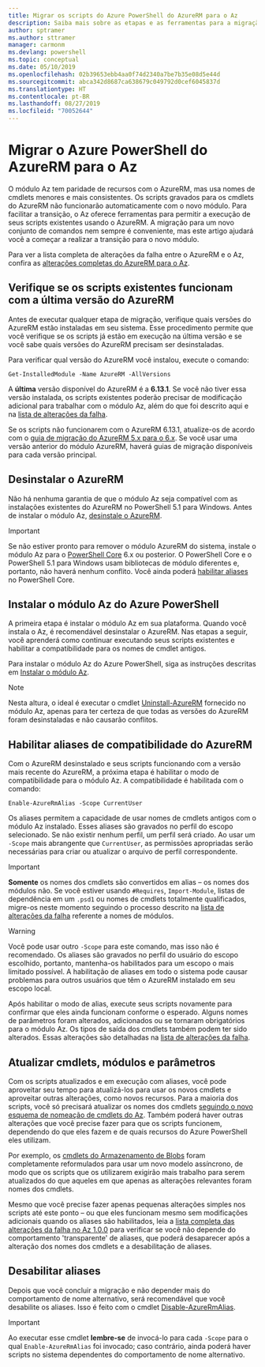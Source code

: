 ```yaml
---
title: Migrar os scripts do Azure PowerShell do AzureRM para o Az
description: Saiba mais sobre as etapas e as ferramentas para a migração de scripts do módulo AzureRM para o novo módulo Az.
author: sptramer
ms.author: sttramer
manager: carmonm
ms.devlang: powershell
ms.topic: conceptual
ms.date: 05/10/2019
ms.openlocfilehash: 02b39653ebb4aa0f74d2340a7be7b35e08d5e44d
ms.sourcegitcommit: abca342d8687ca638679c049792d0cef6045837d
ms.translationtype: HT
ms.contentlocale: pt-BR
ms.lasthandoff: 08/27/2019
ms.locfileid: "70052644"
---
```

# <a name="migrate-azure-powershell-from-azurerm-to-az"></a>Migrar o Azure PowerShell do AzureRM para o Az

O módulo Az tem paridade de recursos com o AzureRM, mas usa nomes de cmdlets menores e mais consistentes.
Os scripts gravados para os cmdlets do AzureRM não funcionarão automaticamente com o novo módulo. Para facilitar a transição, o Az oferece ferramentas para permitir a execução de seus scripts existentes usando o AzureRM. A migração para um novo conjunto de comandos nem sempre é conveniente, mas este artigo ajudará você a começar a realizar a transição para o novo módulo.

Para ver a lista completa de alterações da falha entre o AzureRM e o Az, confira as [alterações completas do AzureRM para o Az](migrate-az-1.0.0.md).

## <a name="ensure-existing-scripts-work-with-the-latest-azurerm-release"></a>Verifique se os scripts existentes funcionam com a última versão do AzureRM

Antes de executar qualquer etapa de migração, verifique quais versões do AzureRM estão instaladas em seu sistema. Esse procedimento permite que você verifique se os scripts já estão em execução na última versão e se você sabe quais versões do AzureRM precisam ser desinstaladas.

Para verificar qual versão do AzureRM você instalou, execute o comando:

```powershell-interactive
Get-InstalledModule -Name AzureRM -AllVersions
```

A __última__ versão disponível do AzureRM é a __6.13.1__. Se você não tiver essa versão instalada, os scripts existentes poderão precisar de modificação adicional para trabalhar com o módulo Az, além do que foi descrito aqui e na [lista de alterações da falha](migrate-az-1.0.0.md).

Se os scripts não funcionarem com o AzureRM 6.13.1, atualize-os de acordo com o [guia de migração do AzureRM 5.x para o 6.x](/powershell/azure/azurerm/migration-guide.6.0.0).
Se você usar uma versão anterior do módulo AzureRM, haverá guias de migração disponíveis para cada versão principal.

## <a name="uninstall-azurerm"></a>Desinstalar o AzureRM

Não há nenhuma garantia de que o módulo Az seja compatível com as instalações existentes do AzureRM no PowerShell 5.1 para Windows. Antes de instalar o módulo Az, [desinstale o AzureRM](/powershell/azure/uninstall-az-ps#uninstall-the-azurerm-module).

> [!IMPORTANT]
>
> Se não estiver pronto para remover o módulo AzureRM do sistema, instale o módulo Az para o [PowerShell Core](/powershell/scripting/install/installing-powershell-core-on-windows) 6.x ou posterior. O PowerShell Core e o PowerShell 5.1 para Windows usam bibliotecas de módulo diferentes e, portanto, não haverá nenhum conflito. Você ainda poderá [habilitar aliases](#enable-azurerm-compatibility-aliases) no PowerShell Core.

## <a name="install-the-azure-powershell-az-module"></a>Instalar o módulo Az do Azure PowerShell

A primeira etapa é instalar o módulo Az em sua plataforma. Quando você instala o Az, é recomendável desinstalar o AzureRM. Nas etapas a seguir, você aprenderá como continuar executando seus scripts existentes e habilitar a compatibilidade para os nomes de cmdlet antigos.

Para instalar o módulo Az do Azure PowerShell, siga as instruções descritas em [Instalar o módulo Az](install-az-ps.md).

> [!NOTE]
> Nesta altura, o ideal é executar o cmdlet [Uninstall-AzureRM](/powershell/module/az.accounts/uninstall-azurerm) fornecido no módulo Az, apenas para ter certeza de que todas as versões do AzureRM foram desinstaladas e não causarão conflitos.

## <a name="enable-azurerm-compatibility-aliases"></a>Habilitar aliases de compatibilidade do AzureRM

Com o AzureRM desinstalado e seus scripts funcionando com a versão mais recente do AzureRM, a próxima etapa é habilitar o modo de compatibilidade para o módulo Az. A compatibilidade é habilitada com o comando:

```powershell-interactive
Enable-AzureRmAlias -Scope CurrentUser
```

Os aliases permitem a capacidade de usar nomes de cmdlets antigos com o módulo Az instalado. Esses aliases são gravados no perfil do escopo selecionado. Se não existir nenhum perfil, um perfil será criado.
Ao usar um `-Scope` mais abrangente que `CurrentUser`, as permissões apropriadas serão necessárias para criar ou atualizar o arquivo de perfil correspondente.

> [!IMPORTANT]
> __Somente__ os nomes dos cmdlets são convertidos em alias – os nomes dos módulos não. Se você estiver usando `#Requires`, `Import-Module`, listas de dependência em um `.psd1` ou nomes de cmdlets totalmente qualificados, migre-os neste momento seguindo o processo descrito na [lista de alterações da falha](migrate-az-1.0.0.md) referente a nomes de módulos.

> [!WARNING]
>
> Você pode usar outro `-Scope` para este comando, mas isso não é recomendado. Os aliases são gravados no perfil do usuário do escopo escolhido, portanto, mantenha-os habilitados para um escopo o mais limitado possível. A habilitação de aliases em todo o sistema pode causar problemas para outros usuários que têm o AzureRM instalado em seu escopo local.

Após habilitar o modo de alias, execute seus scripts novamente para confirmar que eles ainda funcionam conforme o esperado.
Alguns nomes de parâmetros foram alterados, adicionados ou se tornaram obrigatórios para o módulo Az. Os tipos de saída dos cmdlets também podem ter sido alterados. Essas alterações são detalhadas na [lista de alterações da falha](migrate-az-1.0.0.md).

## <a name="update-cmdlets-modules-and-parameters"></a>Atualizar cmdlets, módulos e parâmetros

Com os scripts atualizados e em execução com aliases, você pode aproveitar seu tempo para atualizá-los para usar os novos cmdlets e aproveitar outras alterações, como novos recursos. Para a maioria dos scripts, você só precisará atualizar os nomes dos cmdlets [seguindo o novo esquema de nomeação de cmdlets do Az](migrate-az-1.0.0.md#cmdlet-noun-prefix-changes). Também poderá haver outras alterações que você precise fazer para que os scripts funcionem, dependendo do que eles fazem e de quais recursos do Azure PowerShell eles utilizam.

Por exemplo, os [cmdlets do Armazenamento de Blobs](migrate-az-1.0.0.md#azstorage-previously-azurestorage-and-azurermstorage) foram completamente reformulados para usar um novo modelo assíncrono, de modo que os scripts que os utilizarem exigirão mais trabalho para serem atualizados do que aqueles em que apenas as alterações relevantes foram nomes dos cmdlets.

Mesmo que você precise fazer apenas pequenas alterações simples nos scripts até este ponto – ou que eles funcionam mesmo sem modificações adicionais quando os aliases são habilitados, leia a [lista completa das alterações da falha no Az 1.0.0](migrate-az-1.0.0.md) para verificar se você não depende do comportamento 'transparente' de aliases, que poderá desaparecer após a alteração dos nomes dos cmdlets e a desabilitação de aliases.

## <a name="disable-aliases"></a>Desabilitar aliases

Depois que você concluir a migração e não depender mais do comportamento de nome alternativo, será recomendável que você desabilite os aliases. Isso é feito com o cmdlet [Disable-AzureRmAlias](/powershell/module/az.accounts/disable-azurermalias).

> [!IMPORTANT]
> Ao executar esse cmdlet __lembre-se__ de invocá-lo para cada `-Scope` para o qual `Enable-AzureRmAlias` foi invocado; caso contrário, ainda poderá haver scripts no sistema dependentes do comportamento de nome alternativo.
